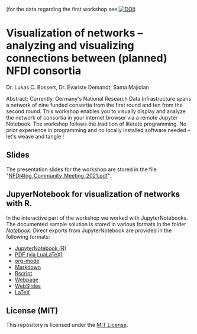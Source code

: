 (for the data regarding the first workshop see [![DOI](https://zenodo.org/badge/DOI/10.5281/zenodo.4322757.svg)](https://doi.org/10.5281/zenodo.4322757))

# Visualization of networks – analyzing and visualizing connections between (planned) NFDI consortia

Dr. Lukas C. Bossert, Dr. Évariste Demandt, Sama Majidian

Abstract: Currently, Germany's National Research Data Infrastructure spans a network of nine funded consortia from the first round and ten from the second round. This workshop enables you to visually display and analyze the network of consortia in your internet browser via a remote Jupyter Notebook. The workshop follows the tradition of literate programming. No prior experience in programming and no locally installed software needed – let's weave and tangle !

## Slides

The presentation slides for the workshop are stored in the file "[NFDI4Ing_Community_Meeting_2021.pdf](NFDI4Ing_Community_Meeting_2021.pdf)".

## JupyerNotebook for visualization of networks with R.

In the interactive part of the workshop we worked with JupyterNotebooks.
The documented sample solution is stored in various formats in the folder [_Notebook_](Notebook/).
Direct exports from JupyterNotebook are provided in the following formats:

- [JupyterNotebook (R)](notebook/the-promise-to-partner.ipnyb)
- [PDF (via LuaLaTeX)](notebook/the-promise-to-partner.pdf)
- [org-mode](notebook/the-promise-to-partner.org)
- [Markdown](notebook/the-promise-of-networking.md)
- [Rscript](notebook/the-promise-to-partner.r)
- [Webpage](notebook/the-promise-of-networking.html)
- [WebSlides](notebook/the-promise-to-partner.slides.html)
- [LaTeX](notebook/the-promise-to-partner.tex)

## License (MIT)

This repository is licensed under the [MIT License](LICENSE).
